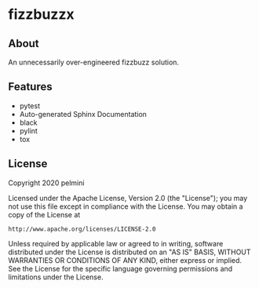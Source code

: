 # fizzbuzzx

## About
An unnecessarily over-engineered fizzbuzz solution. 

## Features
- pytest
- Auto-generated Sphinx Documentation
- black
- pylint
- tox

## License
Copyright 2020 pelmini

Licensed under the Apache License, Version 2.0 (the "License"); you may not use this file except in compliance with the License. You may obtain a copy of the License at

    http://www.apache.org/licenses/LICENSE-2.0

Unless required by applicable law or agreed to in writing, software distributed under the License is distributed on an "AS IS" BASIS, WITHOUT WARRANTIES OR CONDITIONS OF ANY KIND, either express or implied. See the License for the specific language governing permissions and limitations under the License.

